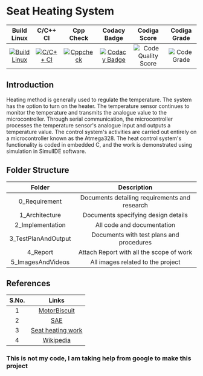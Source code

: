 # Seat Heating System
|Build Linux|C/C++ CI|Cpp Check|Codacy Badge|Codiga Score|Codiga Grade|
|:--:|:--:|:--:|:--:|:--:|:--:|
|[![Build Linux](https://github.com/Vartik-Vats/M2-EmbSys/actions/workflows/Build%20Linux.yml/badge.svg)](https://github.com/Vartik-Vats/M2-EmbSys/actions/workflows/Build%20Linux.yml)|[![C/C++ CI](https://github.com/Vartik-Vats/M2-EmbSys/actions/workflows/main.yml/badge.svg)](https://github.com/Vartik-Vats/M2-EmbSys/actions/workflows/main.yml)|[![Cppcheck](https://github.com/Vartik-Vats/M2-EmbSys/actions/workflows/cpp.yml/badge.svg)](https://github.com/Vartik-Vats/M2-EmbSys/actions/workflows/cpp.yml)|[![Codacy Badge](https://app.codacy.com/project/badge/Grade/51ec5cf4bbc24ecd93e5b7afd7a99ced)](https://www.codacy.com/gh/Vartik-Vats/M2-EmbSys/dashboard?utm_source=github.com&amp;utm_medium=referral&amp;utm_content=Vartik-Vats/M2-EmbSys&amp;utm_campaign=Badge_Grade)|![Code Quality Score](https://api.codiga.io/project/31647/score/svg)|![Code Grade](https://api.codiga.io/project/31647/status/svg)|
## Introduction
Heating method is generally used to regulate the temperature. The system has the option to turn on the heater. The temperature sensor continues to monitor the temperature and transmits the analogue value to the microcontroller. Through serial communication, the microcontroller processes the temperature sensor's analogue input and outputs a temperature value. The control system's activities are carried out entirely on a microcontroller known as the Atmega328. The heat control system's functionality is coded in embedded C, and the work is demonstrated using simulation in SimulIDE software.
## Folder Structure
|Folder|Description|
|:-:|:--:|
|0_Requirement|Documents detailing requirements and research|
|1_Architecture|Documents specifying design details|
|2_Implementation|All code and documentation|
|3_TestPlanAndOutput|Documents with test plans and procedures|
|4_Report|Attach Report with all the scope of work|
|5_ImagesAndVideos|All images related to the project|
## References
|S.No.|Links|
|:-:|:--:|
|1|[MotorBiscuit](https://www.motorbiscuit.com/heated-cooled-ventilated-seats-work/)|
|2|[SAE](https://www.sae.org/publications/technical-papers/content/890848/)|
|3|[Seat heating work](https://www.yourmechanic.com/article/how-a-car-s-heating-system-works)|
|4|[Wikipedia](https://en.wikipedia.org/wiki/Heating_system#:~:text=A%20heating%20system%20is%20a%20mechanism%20for%20maintaining,may%20be%20a%20central%20heating%20system%20or%20distributed.)|
### This is not my code, I am taking help from google to make this project
